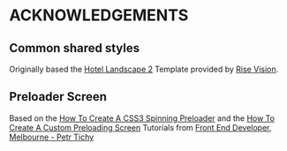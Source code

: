 ﻿# ACKNOWLEDGEMENTS #

## Common shared styles ##

Originally based the [Hotel Landscape 2][rv-hl2-template] Template provided by 
[Rise Vision][rv].


## Preloader Screen ##

Based on the [How To Create A CSS3 Spinning Preloader][iht-create-css3-spinning-preloader] and the [How To Create A Custom Preloading Screen][iht-create-custom-preloading-screen] Tutorials from [Front End Developer, Melbourne - Petr Tichy][iht]


[rv-hl2-template]: https://store.risevision.com/product/130/hotel-landscape-2 "Hotel Landscape 2"
[rv]: http://www.risevision.com/ "Rise Vision"

[iht-create-css3-spinning-preloader]: https://ihatetomatoes.net/create-css3-spinning-preloadern/ "How To Create A CSS3 Spinning Preloader"
[iht-create-custom-preloading-screen]: https://ihatetomatoes.net/create-custom-preloading-screen/ "How To Create A Custom Preloading Screen"
[iht]: https://ihatetomatoes.net/ "Front End Developer, Melbourne - Petr Tichy"



